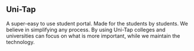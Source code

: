 ## Uni-Tap

A super-easy to use student portal. Made for the students by students. We believe in simplifying any process. By using Uni-Tap colleges and universities can focus on what is more important, while we maintain the technology.